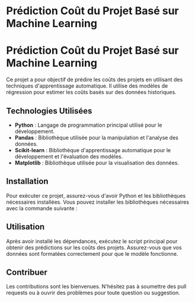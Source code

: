 # Prédiction Coût du Projet Basé sur Machine Learning
# Prédiction Coût du Projet Basé sur Machine Learning
Ce projet a pour objectif de prédire les coûts des projets en utilisant des techniques d'apprentissage automatique. Il utilise des modèles de régression pour estimer les coûts basés sur des données historiques.

## Technologies Utilisées
- **Python** : Langage de programmation principal utilisé pour le développement.
- **Pandas** : Bibliothèque utilisée pour la manipulation et l'analyse des données.
- **Scikit-learn** : Bibliothèque d'apprentissage automatique pour le développement et l'évaluation des modèles.
- **Matplotlib** : Bibliothèque utilisée pour la visualisation des données.

## Installation
Pour exécuter ce projet, assurez-vous d'avoir Python et les bibliothèques nécessaires installées. Vous pouvez installer les bibliothèques nécessaires avec la commande suivante :



## Utilisation
Après avoir installé les dépendances, exécutez le script principal pour obtenir des prédictions sur les coûts des projets. Assurez-vous que vos données sont formatées correctement pour que le modèle fonctionne.

## Contribuer
Les contributions sont les bienvenues. N'hésitez pas à soumettre des pull requests ou à ouvrir des problèmes pour toute question ou suggestion.

